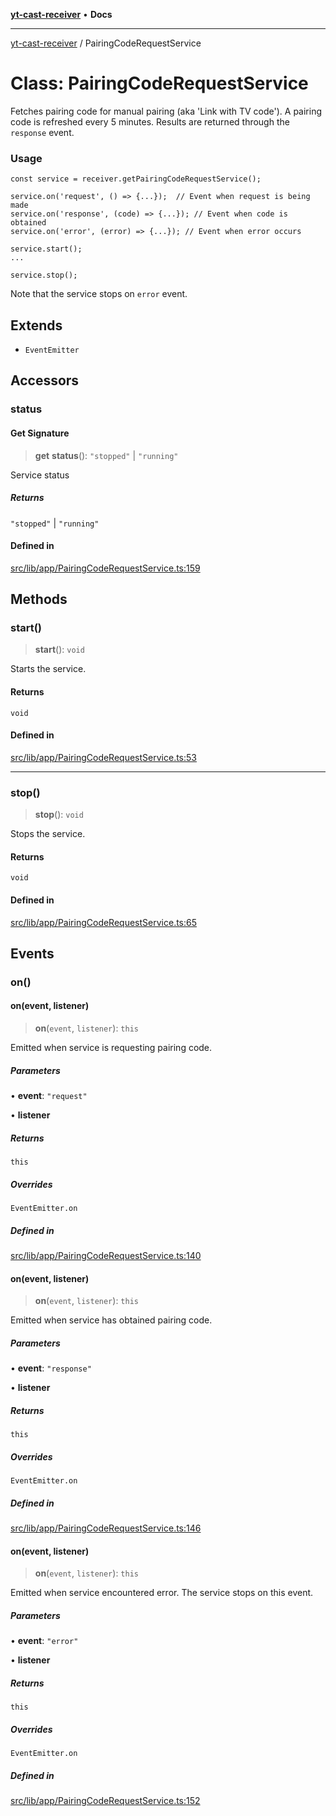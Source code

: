 [**yt-cast-receiver**](../README.md) • **Docs**

***

[yt-cast-receiver](../README.md) / PairingCodeRequestService

# Class: PairingCodeRequestService

Fetches pairing code for manual pairing (aka 'Link with TV code').
A pairing code is refreshed every 5 minutes. Results are returned through
the `response` event.

### Usage

```
const service = receiver.getPairingCodeRequestService();

service.on('request', () => {...});  // Event when request is being made
service.on('response', (code) => {...}); // Event when code is obtained
service.on('error', (error) => {...}); // Event when error occurs

service.start();
...

service.stop();
```

Note that the service stops on `error` event.

## Extends

- `EventEmitter`

## Accessors

### status

#### Get Signature

> **get** **status**(): `"stopped"` \| `"running"`

Service status

##### Returns

`"stopped"` \| `"running"`

#### Defined in

[src/lib/app/PairingCodeRequestService.ts:159](https://github.com/patrickkfkan/yt-cast-receiver/blob/bd89142d74e28aee740c2fbc2ea3a853e286e8db/src/lib/app/PairingCodeRequestService.ts#L159)

## Methods

### start()

> **start**(): `void`

Starts the service.

#### Returns

`void`

#### Defined in

[src/lib/app/PairingCodeRequestService.ts:53](https://github.com/patrickkfkan/yt-cast-receiver/blob/bd89142d74e28aee740c2fbc2ea3a853e286e8db/src/lib/app/PairingCodeRequestService.ts#L53)

***

### stop()

> **stop**(): `void`

Stops the service.

#### Returns

`void`

#### Defined in

[src/lib/app/PairingCodeRequestService.ts:65](https://github.com/patrickkfkan/yt-cast-receiver/blob/bd89142d74e28aee740c2fbc2ea3a853e286e8db/src/lib/app/PairingCodeRequestService.ts#L65)

## Events

### on()

#### on(event, listener)

> **on**(`event`, `listener`): `this`

Emitted when service is requesting pairing code.

##### Parameters

• **event**: `"request"`

• **listener**

##### Returns

`this`

##### Overrides

`EventEmitter.on`

##### Defined in

[src/lib/app/PairingCodeRequestService.ts:140](https://github.com/patrickkfkan/yt-cast-receiver/blob/bd89142d74e28aee740c2fbc2ea3a853e286e8db/src/lib/app/PairingCodeRequestService.ts#L140)

#### on(event, listener)

> **on**(`event`, `listener`): `this`

Emitted when service has obtained pairing code.

##### Parameters

• **event**: `"response"`

• **listener**

##### Returns

`this`

##### Overrides

`EventEmitter.on`

##### Defined in

[src/lib/app/PairingCodeRequestService.ts:146](https://github.com/patrickkfkan/yt-cast-receiver/blob/bd89142d74e28aee740c2fbc2ea3a853e286e8db/src/lib/app/PairingCodeRequestService.ts#L146)

#### on(event, listener)

> **on**(`event`, `listener`): `this`

Emitted when service encountered error. The service stops on this event.

##### Parameters

• **event**: `"error"`

• **listener**

##### Returns

`this`

##### Overrides

`EventEmitter.on`

##### Defined in

[src/lib/app/PairingCodeRequestService.ts:152](https://github.com/patrickkfkan/yt-cast-receiver/blob/bd89142d74e28aee740c2fbc2ea3a853e286e8db/src/lib/app/PairingCodeRequestService.ts#L152)
